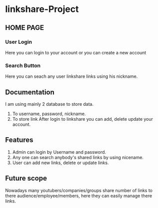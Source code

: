 # linkshare-Project #
## HOME PAGE ##
 ### User Login ###
 Here you can login to your account or you can create a new account
 ### Search Button ###
 Here you can seach any user linkshare links using his nickname.
## Documentation ##
I am using mainly 2 database to store data.
1. To username, password, nickname.
2. To store link
After login to linkshare you can add, delete update your account.
## Features ##
1. Admin can login by Username and password.
2. Any one can search anybody's shared links by using nicename.
3. User can add new links, delete or update links.
## Future scope ##
Nowadays many youtubers/companies/groups share number of links to there audience/employee/members, here they can easily manage there links.
